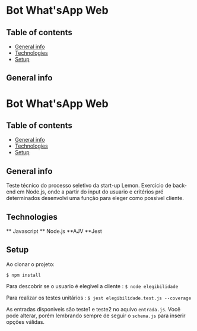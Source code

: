 # Bot What'sApp Web

## Table of contents
* [General info](#general-info)
* [Technologies](#technologies)
* [Setup](#setup)

## General info
# Bot What'sApp Web

## Table of contents
* [General info](#general-info)
* [Technologies](#technologies)
* [Setup](#setup)

## General info
Teste técnico do processo seletivo da start-up Lemon. 
Exercicio de back-end em Node.js, onde a partir do input do usuario e critérios pré determinados desenvolvi uma função para eleger como possivel cliente.

## Technologies
** Javascript
** Node.js
**AJV
**Jest
	
## Setup

Ao clonar o projeto:
```
$ npm install
```

Para descobrir se o usuario é elegivel a cliente : ```$ node elegibilidade```

Para realizar os testes unitários : ```$ jest elegibilidade.test.js --coverage ```

As entradas disponiveis são teste1 e teste2 no aquivo ```entrada.js```. Vocẽ pode alterar, porém lembrando sempre de seguir o ```schema.js``` para inserir opções válidas. 








	

